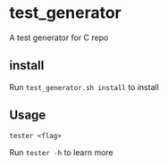 # test_generator
A test generator for C repo

## install
Run `test_generator.sh install` to install

## Usage
`tester <flag>`

Run `tester -h` to learn more

